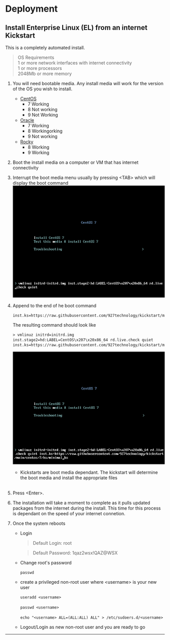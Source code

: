 # Deployment


## Install Enterprise Linux (EL) from an internet Kickstart

This is a completely automated install.   

> OS Requirements </br>
> 1 or more network interfaces with internet connectivity </br>
> 1 or more processors </br>
> 2048Mb or more memory 

1. You will need bootable media.  Any install media will work for the version of the OS you wish to install.
    * [CentOS](https://www.centos.org/download/)
        * 7 Working
        * 8 Not working
        * 9 Not Working
    * [Oracle](https://yum.oracle.com/oracle-linux-isos.html)
        * 7 Working
        * 8 Workingorking
        * 9 Not working
    * [Rocky](https://rockylinux.org/download/)
        * 8 Working
        * 9 Working
1. Boot the install media on a computer or VM that has internet connectivity
1. Interrupt the boot media menu usually by pressing \<TAB\> which will display the boot command
    ![kickstart1](./docs/images/kickstart1.png "Boot Menu")
1. Append to the end of he boot command
    ```
    inst.ks=https://raw.githubusercontent.com/927technology/kickstart/main/distro/el/minimal.ks
    ```

    The resulting command should look like
    ```
    > vmlinuz initrd=initrd.img inst.stage2=hd:LABEL=CentOS\x207\x20x86_64 rd.live.check quiet inst.ks=https://raw.githubusercontent.com/927technology/kickstart/main/distro/el/minimal.ks
    
    ```
    ![kickstart2](./docs/images/kickstart2.png "Boot Menu 2")

    * Kickstarts are boot media dependant.  The kickstart will determine the boot media and install the appropriate files
    
    </br>

1. Press \<Enter\>.
1. The installation will take a moment to complete as it pulls updated packages from the internet during the install.  This time for this process is dependant on the speed of your internet connetion.
1. Once the system reboots
    * Login

        > Default Login: root

        > Default Password: 1qaz2wsx!QAZ@WSX
    * Change root's password
        ```
        passwd
        ```
    * create a privileged non-root user where \<username\> is your new user
        ```
        useradd <username>

        passwd <username>
        
        echo "<username> ALL=(ALL:ALL) ALL" > /etc/sudoers.d/<username>
        ```
    * Logout/Login as new non-root user and you are ready to go

---



